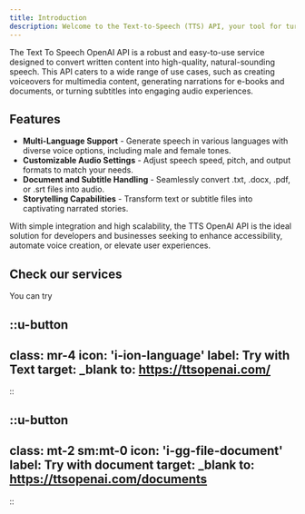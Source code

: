 ```yaml
---
title: Introduction
description: Welcome to the Text-to-Speech (TTS) API, your tool for turning text, documents, and subtitles into lifelike speech.
---
```


The Text To Speech OpenAI API is a robust and easy-to-use service designed to convert written content into high-quality, natural-sounding speech. This API caters to a wide range of use cases, such as creating voiceovers for multimedia content, generating narrations for e-books and documents, or turning subtitles into engaging audio experiences.

## Features

- **Multi-Language Support** - Generate speech in various languages with diverse voice options, including male and female tones.
- **Customizable Audio Settings** - Adjust speech speed, pitch, and output formats to match your needs.
- **Document and Subtitle Handling** - Seamlessly convert .txt, .docx, .pdf, or .srt files into audio.
- **Storytelling Capabilities** - Transform text or subtitle files into captivating narrated stories.

With simple integration and high scalability, the TTS OpenAI API is the ideal solution for developers and businesses seeking to enhance accessibility, automate voice creation, or elevate user experiences.

## Check our services

You can try 

::u-button
---
class: mr-4
icon: 'i-ion-language'
label: Try with Text
target: _blank
to: https://ttsopenai.com/
---
::

::u-button
---
class: mt-2 sm:mt-0
icon: 'i-gg-file-document'
label: Try with document
target: _blank
to: https://ttsopenai.com/documents
---
::
